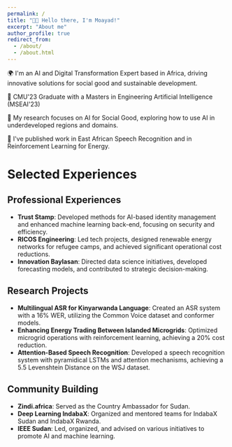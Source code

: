 ```yaml
---
permalink: /
title: "👋🏾 Hello there, I'm Moayad!"
excerpt: "About me"
author_profile: true
redirect_from: 
  - /about/
  - /about.html
---
```


🌍 I'm an AI and Digital Transformation Expert based in Africa, driving innovative solutions for social good and sustainable development.

🤖 CMU'23 Graduate with a Masters in Engineering Artificial Intelligence (MSEAI'23)

💚 My research focuses on AI for Social Good, exploring how to use AI in underdeveloped regions and domains.

🔬 I've published work in East African Speech Recognition and in Reinforcement Learning for Energy.


# Selected Experiences

## Professional Experiences
- **Trust Stamp**: Developed methods for AI-based identity management and enhanced machine learning back-end, focusing on security and efficiency.
- **RICOS Engineering**: Led tech projects, designed renewable energy networks for refugee camps, and achieved significant operational cost reductions.
- **Innovation Baylasan**: Directed data science initiatives, developed forecasting models, and contributed to strategic decision-making.

## Research Projects
- **Multilingual ASR for Kinyarwanda Language**: Created an ASR system with a 16% WER, utilizing the Common Voice dataset and conformer models.
- **Enhancing Energy Trading Between Islanded Microgrids**: Optimized microgrid operations with reinforcement learning, achieving a 20% cost reduction.
- **Attention-Based Speech Recognition**: Developed a speech recognition system with pyramidical LSTMs and attention mechanisms, achieving a 5.5 Levenshtein Distance on the WSJ dataset.

## Community Building
- **Zindi.africa**: Served as the Country Ambassador for Sudan.
- **Deep Learning IndabaX**: Organized and mentored teams for IndabaX Sudan and IndabaX Rwanda.
- **IEEE Sudan**: Led, organized, and advised on various initiatives to promote AI and machine learning.



